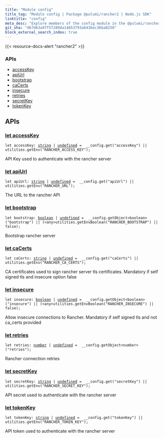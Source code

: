 ```yaml
---
title: "Module config"
title_tag: "Module config | Package @pulumi/rancher2 | Node.js SDK"
linktitle: "config"
meta_desc: "Explore members of the config module in the @pulumi/rancher2 package."
git_sha: "d67d63a97f57289da14653793a643bec36ba8258"
block_external_search_index: true
---
```


<!-- WARNING: this page was generated by a tool. Do not edit it by hand. -->
<!-- To change it, please see https://github.com/pulumi/docs/tree/master/tools/tscdocgen. -->

{{< resource-docs-alert "rancher2" >}}






<h3>APIs</h3>
<ul class="api">
    <li><a href="#accessKey"><span class="symbol api"></span>accessKey</a></li>
    <li><a href="#apiUrl"><span class="symbol api"></span>apiUrl</a></li>
    <li><a href="#bootstrap"><span class="symbol api"></span>bootstrap</a></li>
    <li><a href="#caCerts"><span class="symbol api"></span>caCerts</a></li>
    <li><a href="#insecure"><span class="symbol api"></span>insecure</a></li>
    <li><a href="#retries"><span class="symbol api"></span>retries</a></li>
    <li><a href="#secretKey"><span class="symbol api"></span>secretKey</a></li>
    <li><a href="#tokenKey"><span class="symbol api"></span>tokenKey</a></li>
</ul>




<h2 id="apis">APIs</h2>
<h3 class="pdoc-module-header" id="accessKey" data-link-title="accessKey">
    <a href="https://github.com/pulumi/pulumi-rancher2/blob/d67d63a97f57289da14653793a643bec36ba8258/sdk/nodejs/config/vars.ts#L12">
        let <strong>accessKey</strong>
    </a>
</h3>

<pre class="highlight"><code><span class='kd'>let</span> accessKey: <span class='kd'><a href='https://developer.mozilla.org/en-US/docs/Web/JavaScript/Reference/Global_Objects/String'>string</a></span> | <span class='kd'><a href='https://developer.mozilla.org/en-US/docs/Web/JavaScript/Reference/Global_Objects/undefined'>undefined</a></span> = <span class='s2'> __config.get(&#34;accessKey&#34;) || utilities.getEnv(&#34;RANCHER_ACCESS_KEY&#34;)</span>;</code></pre>

API Key used to authenticate with the rancher server

<h3 class="pdoc-module-header" id="apiUrl" data-link-title="apiUrl">
    <a href="https://github.com/pulumi/pulumi-rancher2/blob/d67d63a97f57289da14653793a643bec36ba8258/sdk/nodejs/config/vars.ts#L16">
        let <strong>apiUrl</strong>
    </a>
</h3>

<pre class="highlight"><code><span class='kd'>let</span> apiUrl: <span class='kd'><a href='https://developer.mozilla.org/en-US/docs/Web/JavaScript/Reference/Global_Objects/String'>string</a></span> | <span class='kd'><a href='https://developer.mozilla.org/en-US/docs/Web/JavaScript/Reference/Global_Objects/undefined'>undefined</a></span> = <span class='s2'> __config.get(&#34;apiUrl&#34;) || utilities.getEnv(&#34;RANCHER_URL&#34;)</span>;</code></pre>

The URL to the rancher API

<h3 class="pdoc-module-header" id="bootstrap" data-link-title="bootstrap">
    <a href="https://github.com/pulumi/pulumi-rancher2/blob/d67d63a97f57289da14653793a643bec36ba8258/sdk/nodejs/config/vars.ts#L20">
        let <strong>bootstrap</strong>
    </a>
</h3>

<pre class="highlight"><code><span class='kd'>let</span> bootstrap: <span class='kd'><a href='https://developer.mozilla.org/en-US/docs/Web/JavaScript/Reference/Global_Objects/Boolean'>boolean</a></span> | <span class='kd'><a href='https://developer.mozilla.org/en-US/docs/Web/JavaScript/Reference/Global_Objects/undefined'>undefined</a></span> = <span class='s2'> __config.getObject&lt;boolean&gt;(&#34;bootstrap&#34;) || (&lt;any&gt;utilities.getEnvBoolean(&#34;RANCHER_BOOTSTRAP&#34;) || false)</span>;</code></pre>

Bootstrap rancher server

<h3 class="pdoc-module-header" id="caCerts" data-link-title="caCerts">
    <a href="https://github.com/pulumi/pulumi-rancher2/blob/d67d63a97f57289da14653793a643bec36ba8258/sdk/nodejs/config/vars.ts#L24">
        let <strong>caCerts</strong>
    </a>
</h3>

<pre class="highlight"><code><span class='kd'>let</span> caCerts: <span class='kd'><a href='https://developer.mozilla.org/en-US/docs/Web/JavaScript/Reference/Global_Objects/String'>string</a></span> | <span class='kd'><a href='https://developer.mozilla.org/en-US/docs/Web/JavaScript/Reference/Global_Objects/undefined'>undefined</a></span> = <span class='s2'> __config.get(&#34;caCerts&#34;) || utilities.getEnv(&#34;RANCHER_CA_CERTS&#34;)</span>;</code></pre>

CA certificates used to sign rancher server tls certificates. Mandatory if self signed tls and insecure option false

<h3 class="pdoc-module-header" id="insecure" data-link-title="insecure">
    <a href="https://github.com/pulumi/pulumi-rancher2/blob/d67d63a97f57289da14653793a643bec36ba8258/sdk/nodejs/config/vars.ts#L28">
        let <strong>insecure</strong>
    </a>
</h3>

<pre class="highlight"><code><span class='kd'>let</span> insecure: <span class='kd'><a href='https://developer.mozilla.org/en-US/docs/Web/JavaScript/Reference/Global_Objects/Boolean'>boolean</a></span> | <span class='kd'><a href='https://developer.mozilla.org/en-US/docs/Web/JavaScript/Reference/Global_Objects/undefined'>undefined</a></span> = <span class='s2'> __config.getObject&lt;boolean&gt;(&#34;insecure&#34;) || (&lt;any&gt;utilities.getEnvBoolean(&#34;RANCHER_INSECURE&#34;) || false)</span>;</code></pre>

Allow insecure connections to Rancher. Mandatory if self signed tls and not ca_certs provided

<h3 class="pdoc-module-header" id="retries" data-link-title="retries">
    <a href="https://github.com/pulumi/pulumi-rancher2/blob/d67d63a97f57289da14653793a643bec36ba8258/sdk/nodejs/config/vars.ts#L32">
        let <strong>retries</strong>
    </a>
</h3>

<pre class="highlight"><code><span class='kd'>let</span> retries: <span class='kd'><a href='https://developer.mozilla.org/en-US/docs/Web/JavaScript/Reference/Global_Objects/Number'>number</a></span> | <span class='kd'><a href='https://developer.mozilla.org/en-US/docs/Web/JavaScript/Reference/Global_Objects/undefined'>undefined</a></span> = <span class='s2'> __config.getObject&lt;number&gt;(&#34;retries&#34;)</span>;</code></pre>

Rancher connection retries

<h3 class="pdoc-module-header" id="secretKey" data-link-title="secretKey">
    <a href="https://github.com/pulumi/pulumi-rancher2/blob/d67d63a97f57289da14653793a643bec36ba8258/sdk/nodejs/config/vars.ts#L36">
        let <strong>secretKey</strong>
    </a>
</h3>

<pre class="highlight"><code><span class='kd'>let</span> secretKey: <span class='kd'><a href='https://developer.mozilla.org/en-US/docs/Web/JavaScript/Reference/Global_Objects/String'>string</a></span> | <span class='kd'><a href='https://developer.mozilla.org/en-US/docs/Web/JavaScript/Reference/Global_Objects/undefined'>undefined</a></span> = <span class='s2'> __config.get(&#34;secretKey&#34;) || utilities.getEnv(&#34;RANCHER_SECRET_KEY&#34;)</span>;</code></pre>

API secret used to authenticate with the rancher server

<h3 class="pdoc-module-header" id="tokenKey" data-link-title="tokenKey">
    <a href="https://github.com/pulumi/pulumi-rancher2/blob/d67d63a97f57289da14653793a643bec36ba8258/sdk/nodejs/config/vars.ts#L40">
        let <strong>tokenKey</strong>
    </a>
</h3>

<pre class="highlight"><code><span class='kd'>let</span> tokenKey: <span class='kd'><a href='https://developer.mozilla.org/en-US/docs/Web/JavaScript/Reference/Global_Objects/String'>string</a></span> | <span class='kd'><a href='https://developer.mozilla.org/en-US/docs/Web/JavaScript/Reference/Global_Objects/undefined'>undefined</a></span> = <span class='s2'> __config.get(&#34;tokenKey&#34;) || utilities.getEnv(&#34;RANCHER_TOKEN_KEY&#34;)</span>;</code></pre>

API token used to authenticate with the rancher server

